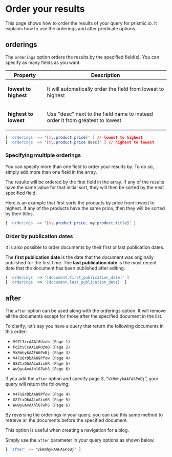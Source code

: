 # Order your results

This page shows how to order the results of your query for prismic.io. It explains how to use the orderings and after predicate options.

## orderings

The `orderings` option orders the results by the specified field(s). You can specify as many fields as you want.

| Property                                | Description                                                                                    |
| --------------------------------------- | ---------------------------------------------------------------------------------------------- |
| <strong>lowest to highest</strong><br/> | <p>It will automatically order the field from lowest to highest</p>                            |
| <strong>highest to lowest</strong><br/> | <p>Use &quot;desc&quot; next to the field name to instead order it from greatest to lowest</p> |

```css
[ 'orderings' => '[my.product.price]' ] // lowest to highest
[ 'orderings' => '[my.product.price desc]' ] // highest to lowest
```

### Specifying multiple orderings

You can specify more than one field to order your results by. To do so, simply add more than one field in the array.

The results will be ordered by the first field in the array. If any of the results have the same value for that initial sort, they will then be sorted by the next specified field.

Here is an example that first sorts the products by price from lowest to highest. If any of the products have the same price, then they will be sorted by their titles.

```css
[ 'orderings' => '[my.product.price, my.product.title]' ]
```

### Order by publication dates

It is also possible to order documents by their first or last publication dates.

The **first publication date** is the date that the document was originally published for the first time. The **last publication date** is the most recent date that the document has been published after editing.

```javascript
[ 'orderings' => '[document.first_publication_date]' ]
[ 'orderings' => '[document.last_publication_date]' ]
```

## after

The `after` option can be used along with the orderings option. It will remove all the documents except for those after the specified document in the list.

To clarify, let’s say you have a query that return the following documents in this order:

- `V9Zt3icAAAl8Uzob (Page 1)`
- `PqZtvCcAALuRUzmO (Page 2)`
- `VkRmhykAAFA6PoBj (Page 3)`
- `V4Fs8rDbAAH9Pfow (Page 4)`
- `G8ZtxQhAALuSix6R (Page 5)`
- `Ww9yuAvdAhl87wh6 (Page 6)`

If you add the `after` option and specify page 3, “`VkRmhykAAFA6PoBj`”, your query will return the following:

- `V4Fs8rDbAAH9Pfow (Page 4)`
- `G8ZtxQhAALuSix6R (Page 5)`
- `Ww9yuAvdAhl87wh6 (Page 6)`

By reversing the orderings in your query, you can use this same method to retrieve all the documents before the specified document.

This option is useful when creating a navigation for a blog.

Simply use the `after` parameter in your query options as shown below.

```css
[ 'after' => 'VkRmhykAAFA6PoBj' ]
```
